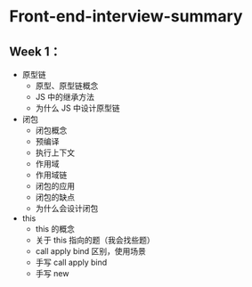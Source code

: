 # Front-end-interview-summary

## Week 1：

- 原型链
  - 原型、原型链概念
  - JS 中的继承方法
  - 为什么 JS 中设计原型链
- 闭包
  - 闭包概念
  - 预编译
  - 执行上下文
  - 作用域
  - 作用域链
  - 闭包的应用
  - 闭包的缺点
  - 为什么会设计闭包
- this
  - this 的概念
  - 关于 this 指向的题（我会找些题）
  - call apply bind 区别，使用场景
  - 手写 call apply bind 
  - 手写 new
